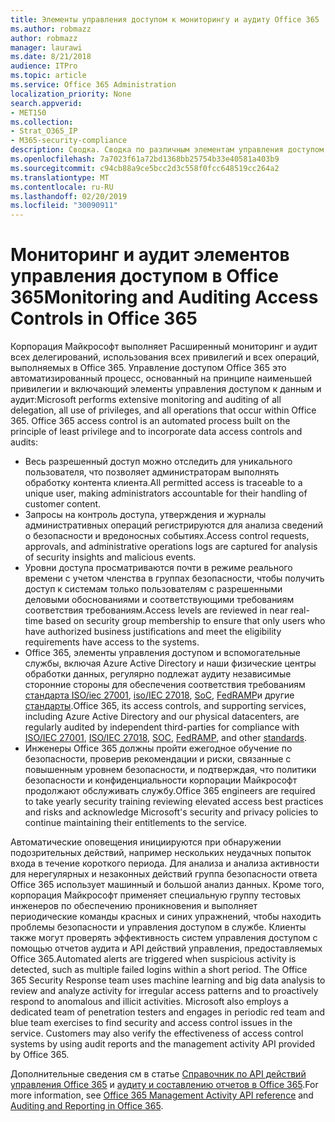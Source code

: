 ```yaml
---
title: Элементы управления доступом к мониторингу и аудиту Office 365
ms.author: robmazz
author: robmazz
manager: laurawi
ms.date: 8/21/2018
audience: ITPro
ms.topic: article
ms.service: Office 365 Administration
localization_priority: None
search.appverid:
- MET150
ms.collection:
- Strat_O365_IP
- M365-security-compliance
description: Сводка. Сводка по различным элементам управления доступом к мониторингу и аудиту, доступным в Office 365.
ms.openlocfilehash: 7a7023f61a72bd1368bb25754b33e40581a403b9
ms.sourcegitcommit: c94cb88a9ce5bcc2d3c558f0fcc648519cc264a2
ms.translationtype: MT
ms.contentlocale: ru-RU
ms.lasthandoff: 02/20/2019
ms.locfileid: "30090911"
---
```

# <a name="monitoring-and-auditing-access-controls-in-office-365"></a><span data-ttu-id="7a312-103">Мониторинг и аудит элементов управления доступом в Office 365</span><span class="sxs-lookup"><span data-stu-id="7a312-103">Monitoring and Auditing Access Controls in Office 365</span></span>

<span data-ttu-id="7a312-p101">Корпорация Майкрософт выполняет Расширенный мониторинг и аудит всех делегирований, использования всех привилегий и всех операций, выполняемых в Office 365. Управление доступом Office 365 это автоматизированный процесс, основанный на принципе наименьшей привилегии и включающий элементы управления доступом к данным и аудит:</span><span class="sxs-lookup"><span data-stu-id="7a312-p101">Microsoft performs extensive monitoring and auditing of all delegation, all use of privileges, and all operations that occur within Office 365. Office 365 access control is an automated process built on the principle of least privilege and to incorporate data access controls and audits:</span></span>
- <span data-ttu-id="7a312-106">Весь разрешенный доступ можно отследить для уникального пользователя, что позволяет администраторам выполнять обработку контента клиента.</span><span class="sxs-lookup"><span data-stu-id="7a312-106">All permitted access is traceable to a unique user, making administrators accountable for their handling of customer content.</span></span>
- <span data-ttu-id="7a312-107">Запросы на контроль доступа, утверждения и журналы административных операций регистрируются для анализа сведений о безопасности и вредоносных событиях.</span><span class="sxs-lookup"><span data-stu-id="7a312-107">Access control requests, approvals, and administrative operations logs are captured for analysis of security insights and malicious events.</span></span>
- <span data-ttu-id="7a312-108">Уровни доступа просматриваются почти в режиме реального времени с учетом членства в группах безопасности, чтобы получить доступ к системам только пользователям с разрешенными деловыми обоснованиями и соответствующими требованиям соответствия требованиям.</span><span class="sxs-lookup"><span data-stu-id="7a312-108">Access levels are reviewed in near real-time based on security group membership to ensure that only users who have authorized business justifications and meet the eligibility requirements have access to the systems.</span></span>
- <span data-ttu-id="7a312-109">Office 365, элементы управления доступом и вспомогательные службы, включая Azure Active Directory и наши физические центры обработки данных, регулярно подлежат аудиту независимые сторонние стороны для обеспечения соответствия требованиям [стандарта ISO/iec 27001](https://www.microsoft.com/en-us/TrustCenter/Compliance/iso-iec-27001), [iso/IEC 27018](https://www.microsoft.com/en-us/TrustCenter/Compliance/iso-iec-27018), [SoC](https://www.microsoft.com/en-us/TrustCenter/Compliance/SOC), [FedRAMP](https://www.microsoft.com/en-us/TrustCenter/Compliance/FedRAMP)и другие [стандарты](https://www.microsoft.com/en-us/TrustCenter/Compliance?service=Office#Icons).</span><span class="sxs-lookup"><span data-stu-id="7a312-109">Office 365, its access controls, and supporting services, including Azure Active Directory and our physical datacenters, are regularly audited by independent third-parties for compliance with [ISO/IEC 27001](https://www.microsoft.com/en-us/TrustCenter/Compliance/iso-iec-27001), [ISO/IEC 27018](https://www.microsoft.com/en-us/TrustCenter/Compliance/iso-iec-27018), [SOC](https://www.microsoft.com/en-us/TrustCenter/Compliance/SOC), [FedRAMP](https://www.microsoft.com/en-us/TrustCenter/Compliance/FedRAMP), and other [standards](https://www.microsoft.com/en-us/TrustCenter/Compliance?service=Office#Icons).</span></span>
- <span data-ttu-id="7a312-110">Инженеры Office 365 должны пройти ежегодное обучение по безопасности, проверив рекомендации и риски, связанные с повышенным уровнем безопасности, и подтверждая, что политики безопасности и конфиденциальности корпорации Майкрософт продолжают обслуживать службу.</span><span class="sxs-lookup"><span data-stu-id="7a312-110">Office 365 engineers are required to take yearly security training reviewing elevated access best practices and risks and acknowledge Microsoft's security and privacy policies to continue maintaining their entitlements to the service.</span></span>

<span data-ttu-id="7a312-p102">Автоматические оповещения инициируются при обнаружении подозрительных действий, например нескольких неудачных попыток входа в течение короткого периода. Для анализа и анализа активности для нерегулярных и незаконных действий группа безопасности ответа Office 365 использует машинный и большой анализ данных. Кроме того, корпорация Майкрософт применяет специальную группу тестовых инженеров по обеспечению проникновения и выполняет периодические команды красных и синих упражнений, чтобы находить проблемы безопасности и управления доступом в службе. Клиенты также могут проверять эффективность систем управления доступом с помощью отчетов аудита и API действий управления, предоставляемых Office 365.</span><span class="sxs-lookup"><span data-stu-id="7a312-p102">Automated alerts are triggered when suspicious activity is detected, such as multiple failed logins within a short period. The Office 365 Security Response team uses machine learning and big data analysis to review and analyze activity for irregular access patterns and to proactively respond to anomalous and illicit activities. Microsoft also employs a dedicated team of penetration testers and engages in periodic red team and blue team exercises to find security and access control issues in the service. Customers may also verify the effectiveness of access control systems by using audit reports and the management activity API provided by Office 365.</span></span> 

<span data-ttu-id="7a312-115">Дополнительные сведения см в статье [Справочник по API действий управления Office 365](https://msdn.microsoft.com/en-us/library/office/mt227394.aspx) и [аудиту и составлению отчетов в Office 365](office-365-auditing-and-reporting-overview.md).</span><span class="sxs-lookup"><span data-stu-id="7a312-115">For more information, see [Office 365 Management Activity API reference](https://msdn.microsoft.com/en-us/library/office/mt227394.aspx) and [Auditing and Reporting in Office 365](office-365-auditing-and-reporting-overview.md).</span></span>

